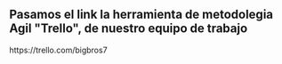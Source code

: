 <h2>Pasamos el link la herramienta de metodolegia Agil "Trello", de nuestro equipo de trabajo</h2>

<p>https://trello.com/bigbros7</p>

